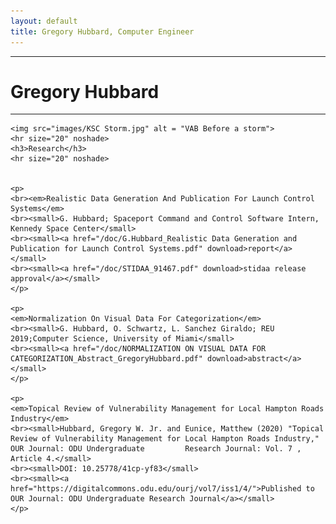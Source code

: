 ```yaml
---
layout: default
title: Gregory Hubbard, Computer Engineer
---
```

<div class="blurb">
	<hr> 
	<h1>Gregory Hubbard</h1>
	<hr> 
	<p>
	</p>
	
	<img src="images/KSC Storm.jpg" alt = "VAB Before a storm">
	<hr size="20" noshade>
	<h3>Research</h3>
	<hr size="20" noshade>
	
		
	<p>
	<br><em>Realistic Data Generation And Publication For Launch Control Systems</em>
	<br><small>G. Hubbard; Spaceport Command and Control Software Intern, Kennedy Space Center</small>
	<br><small><a href="/doc/G.Hubbard_Realistic Data Generation and Publication for Launch Control Systems.pdf" download>report</a></small>
	<br><small><a href="/doc/STIDAA_91467.pdf" download>stidaa release approval</a></small>
	</p>	
	
	<p>
	<em>Normalization On Visual Data For Categorization</em>
	<br><small>G. Hubbard, O. Schwartz, L. Sanchez Giraldo; REU 2019;Computer Science, University of Miami</small>
	<br><small><a href="/doc/NORMALIZATION ON VISUAL DATA FOR CATEGORIZATION_Abstract_GregoryHubbard.pdf" download>abstract</a></small>
	</p>
	
	<p>
	<em>Topical Review of Vulnerability Management for Local Hampton Roads Industry</em>
	<br><small>Hubbard, Gregory W. Jr. and Eunice, Matthew (2020) "Topical Review of Vulnerability Management for Local Hampton Roads Industry," OUR Journal: ODU Undergraduate 		Research Journal: Vol. 7 , Article 4.</small>
	<br><small>DOI: 10.25778/41cp-yf83</small>
	<br><small><a href="https://digitalcommons.odu.edu/ourj/vol7/iss1/4/">Published to OUR Journal: ODU Undergraduate Research Journal</a></small>
	</p>
	


	
</div><!-- /.blurb -->
